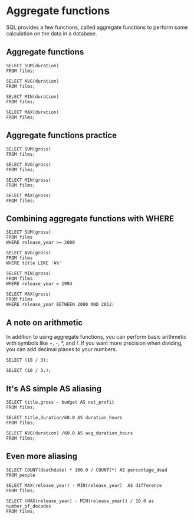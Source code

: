 
# Aggregate functions
SQL provides a few functions, called aggregate functions to perform some calculation on
the data in a database.

## Aggregate functions
```
SELECT SUM(duration)
FROM films;
```
```
SELECT AVG(duration)
FROM films;
```
```
SELECT MIN(duration)
FROM films;
```
```
SELECT MAX(duration)
FROM films;
```

## Aggregate functions practice
```
SELECT SUM(gross)
FROM films;
```
```
SELECT AVG(gross)
FROM films;
```
```
SELECT MIN(gross)
FROM films;
```
```
SELECT MAX(gross)
FROM films;
```

## Combining aggregate functions with WHERE
```
SELECT SUM(gross)
FROM films
WHERE release_year >= 2000
```
```
SELECT AVG(gross)
FROM films
WHERE title LIKE 'A%'
```
```
SELECT MIN(gross)
FROM films
WHERE release_year = 1994
```
```
SELECT MAX(gross)
FROM films
WHERE release_year BETWEEN 2000 AND 2012;
```

## A note on arithmetic
In addition to using aggregate functions, you can perform basic arithmetic with 
symbols like +, -, *, and /. If you want more precision when dividing, you can add 
decimal places to your numbers.
```
SELECT (10 / 3);
```
```
SELECT (10 / 3.);
```

## It's AS simple AS aliasing
```
SELECT title,gross - budget AS net_profit
FROM films;
```
```
SELECT title,duration/60.0 AS duration_hours
FROM films;
```
```
SELECT AVG(duration) /60.0 AS avg_duration_hours
FROM films;
```


## Even more aliasing
```
SELECT COUNT(deathdate) * 100.0 / COUNT(*) AS percentage_dead
FROM people
```
```
SELECT MAX(release_year) - MIN(release_year)  AS difference
FROM films;
```
```
SELECT (MAX(release_year) - MIN(release_year)) / 10.0 as number_of_decades
FROM films;
```
